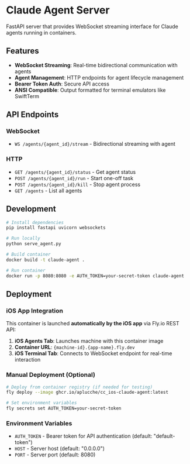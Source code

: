 # Claude Agent Server

FastAPI server that provides WebSocket streaming interface for Claude agents running in containers.

## Features

- **WebSocket Streaming**: Real-time bidirectional communication with agents
- **Agent Management**: HTTP endpoints for agent lifecycle management
- **Bearer Token Auth**: Secure API access
- **ANSI Compatible**: Output formatted for terminal emulators like SwiftTerm

## API Endpoints

### WebSocket
- `WS /agents/{agent_id}/stream` - Bidirectional streaming with agent

### HTTP
- `GET /agents/{agent_id}/status` - Get agent status
- `POST /agents/{agent_id}/run` - Start one-off task
- `POST /agents/{agent_id}/kill` - Stop agent process
- `GET /agents` - List all agents

## Development

```bash
# Install dependencies
pip install fastapi uvicorn websockets

# Run locally
python serve_agent.py

# Build container
docker build -t claude-agent .

# Run container
docker run -p 8080:8080 -e AUTH_TOKEN=your-secret-token claude-agent
```

## Deployment

### iOS App Integration
This container is launched **automatically by the iOS app** via Fly.io REST API:

1. **iOS Agents Tab**: Launches machine with this container image
2. **Container URL**: `{machine-id}.{app-name}.fly.dev`
3. **iOS Terminal Tab**: Connects to WebSocket endpoint for real-time interaction

### Manual Deployment (Optional)
```bash
# Deploy from container registry (if needed for testing)
fly deploy --image ghcr.io/aplucche/cc_ios-claude-agent:latest

# Set environment variables
fly secrets set AUTH_TOKEN=your-secret-token
```

### Environment Variables
- `AUTH_TOKEN` - Bearer token for API authentication (default: "default-token")
- `HOST` - Server host (default: "0.0.0.0") 
- `PORT` - Server port (default: 8080)